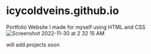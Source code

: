 # icycoldveins.github.io
Portfolio Website I made for myself using HTML and CSS
![Screenshot 2022-11-30 at 2 32 15 AM](https://user-images.githubusercontent.com/81425589/204734435-047d2bf4-8397-4c38-b287-dc15093f1b86.png)

will add projects soon
